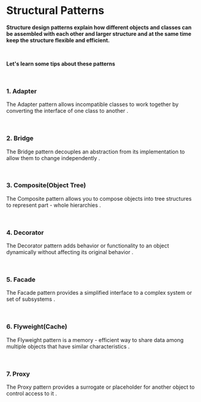 


# Structural Patterns


**Structure design patterns explain how different objects and classes can be assembled with each other and larger structure and at the same time keep the structure flexible and efficient.**

<br/>

**Let's learn some tips about these patterns**

<br/>

###  1. Adapter


The Adapter pattern allows incompatible classes to work together by converting the interface of one class to another .

<br/>

###  2. Bridge

The Bridge pattern decouples an abstraction from its implementation to allow them to change independently .


<br/>

###  3. Composite(Object Tree)


The Composite pattern allows you to compose objects into tree structures to represent part - whole hierarchies .

<br/>

###  4. Decorator


The Decorator pattern adds behavior or functionality to an object dynamically without affecting its original behavior .

<br/>

###  5. Facade

The Facade pattern provides a simplified interface to a complex system or set of subsystems .

<br/>


###  6. Flyweight(Cache)


The Flyweight pattern is a memory - efficient way to share data among multiple objects that have similar characteristics .



<br/>



###  7. Proxy


The Proxy pattern provides a surrogate or placeholder for another object to control access to it .

<br/>




